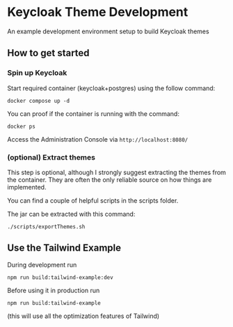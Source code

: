 # Keycloak Theme Development

An example development environment setup to build Keycloak themes

## How to get started

### Spin up Keycloak

Start required container (keycloak+postgres) using the follow command:

`docker compose up -d` 

You can proof if the container is running with the command:

`docker ps` 

Access the Administration Console via `http://localhost:8080/`

### (optional) Extract themes

This step is optional, although I strongly suggest extracting the themes from the container.
They are often the only reliable source on how things are implemented.

You can find a couple of helpful scripts in the scripts folder.

The jar can be extracted with this command:

`./scripts/exportThemes.sh`

## Use the Tailwind Example

During development run

`npm run build:tailwind-example:dev`

Before using it in production run

`npm run build:tailwind-example`

(this will use all the optimization features of Tailwind)
